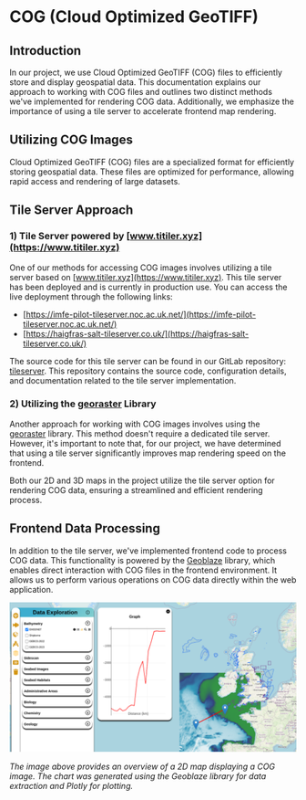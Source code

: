 # COG (Cloud Optimized GeoTIFF)

## Introduction

In our project, we use Cloud Optimized GeoTIFF (COG) files to efficiently store and display geospatial data. This documentation explains our approach to working with COG files and outlines two distinct methods we've implemented for rendering COG data. Additionally, we emphasize the importance of using a tile server to accelerate frontend map rendering.

## Utilizing COG Images

Cloud Optimized GeoTIFF (COG) files are a specialized format for efficiently storing geospatial data. These files are optimized for performance, allowing rapid access and rendering of large datasets.

## Tile Server Approach

### 1) Tile Server powered by [www.titiler.xyz](https://www.titiler.xyz)

One of our methods for accessing COG images involves utilizing a tile server based on [www.titiler.xyz](https://www.titiler.xyz). This tile server has been deployed and is currently in production use. You can access the live deployment through the following links:

- [https://imfe-pilot-tileserver.noc.ac.uk.net/](https://imfe-pilot-tileserver.noc.ac.uk.net/)
- [https://haigfras-salt-tileserver.co.uk/](https://haigfras-salt-tileserver.co.uk/)

The source code for this tile server can be found in our GitLab repository: [tileserver](https://git.noc.ac.uk/ocean-informatics/imfepilot/tileserver). This repository contains the source code, configuration details, and documentation related to the tile server implementation.

### 2) Utilizing the [georaster](https://github.com/GeoTIFF/georaster) Library

Another approach for working with COG images involves using the [georaster](https://github.com/GeoTIFF/georaster) library. This method doesn't require a dedicated tile server. However, it's important to note that, for our project, we have determined that using a tile server significantly improves map rendering speed on the frontend.

Both our 2D and 3D maps in the project utilize the tile server option for rendering COG data, ensuring a streamlined and efficient rendering process.

## Frontend Data Processing

In addition to the tile server, we've implemented frontend code to process COG data. This functionality is powered by the [Geoblaze](https://geoblaze.io/) library, which enables direct interaction with COG files in the frontend environment. It allows us to perform various operations on COG data directly within the web application.

![COG Map Overview](assets/cog.png)

*The image above provides an overview of a 2D map displaying a COG image. The chart was generated using the Geoblaze library for data extraction and Plotly for plotting.*
